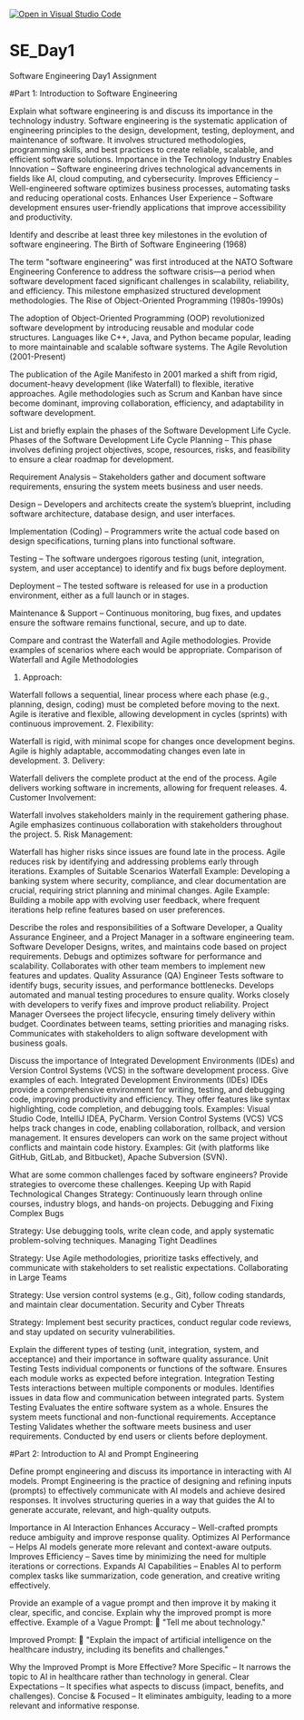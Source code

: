 [![Open in Visual Studio Code](https://classroom.github.com/assets/open-in-vscode-2e0aaae1b6195c2367325f4f02e2d04e9abb55f0b24a779b69b11b9e10269abc.svg)](https://classroom.github.com/online_ide?assignment_repo_id=18413812&assignment_repo_type=AssignmentRepo)
# SE_Day1
Software Engineering Day1 Assignment

#Part 1: Introduction to Software Engineering

Explain what software engineering is and discuss its importance in the technology industry.
Software engineering is the systematic application of engineering principles to the design, development, testing, deployment, and maintenance of software. It involves structured methodologies, programming skills, and best practices to create reliable, scalable, and efficient software solutions.
Importance in the Technology Industry
Enables Innovation – Software engineering drives technological advancements in fields like AI, cloud computing, and cybersecurity.
Improves Efficiency – Well-engineered software optimizes business processes, automating tasks and reducing operational costs.
Enhances User Experience – Software development ensures user-friendly applications that improve accessibility and productivity.


Identify and describe at least three key milestones in the evolution of software engineering.
The Birth of Software Engineering (1968)

The term "software engineering" was first introduced at the NATO Software Engineering Conference to address the software crisis—a period when software development faced significant challenges in scalability, reliability, and efficiency. This milestone emphasized structured development methodologies.
The Rise of Object-Oriented Programming (1980s-1990s)

The adoption of Object-Oriented Programming (OOP) revolutionized software development by introducing reusable and modular code structures. Languages like C++, Java, and Python became popular, leading to more maintainable and scalable software systems.
The Agile Revolution (2001-Present)

The publication of the Agile Manifesto in 2001 marked a shift from rigid, document-heavy development (like Waterfall) to flexible, iterative approaches. Agile methodologies such as Scrum and Kanban have since become dominant, improving collaboration, efficiency, and adaptability in software development.


List and briefly explain the phases of the Software Development Life Cycle.
Phases of the Software Development Life Cycle 
Planning – This phase involves defining project objectives, scope, resources, risks, and feasibility to ensure a clear roadmap for development.

Requirement Analysis – Stakeholders gather and document software requirements, ensuring the system meets business and user needs.

Design – Developers and architects create the system’s blueprint, including software architecture, database design, and user interfaces.

Implementation (Coding) – Programmers write the actual code based on design specifications, turning plans into functional software.

Testing – The software undergoes rigorous testing (unit, integration, system, and user acceptance) to identify and fix bugs before deployment.

Deployment – The tested software is released for use in a production environment, either as a full launch or in stages.

Maintenance & Support – Continuous monitoring, bug fixes, and updates ensure the software remains functional, secure, and up to date.


Compare and contrast the Waterfall and Agile methodologies. Provide examples of scenarios where each would be appropriate.
Comparison of Waterfall and Agile Methodologies
1. Approach:

Waterfall follows a sequential, linear process where each phase (e.g., planning, design, coding) must be completed before moving to the next.
Agile is iterative and flexible, allowing development in cycles (sprints) with continuous improvement.
2. Flexibility:

Waterfall is rigid, with minimal scope for changes once development begins.
Agile is highly adaptable, accommodating changes even late in development.
3. Delivery:

Waterfall delivers the complete product at the end of the process.
Agile delivers working software in increments, allowing for frequent releases.
4. Customer Involvement:

Waterfall involves stakeholders mainly in the requirement gathering phase.
Agile emphasizes continuous collaboration with stakeholders throughout the project.
5. Risk Management:

Waterfall has higher risks since issues are found late in the process.
Agile reduces risk by identifying and addressing problems early through iterations.
Examples of Suitable Scenarios
Waterfall Example:
Developing a banking system where security, compliance, and clear documentation are crucial, requiring strict planning and minimal changes.
Agile Example:
Building a mobile app with evolving user feedback, where frequent iterations help refine features based on user preferences.



Describe the roles and responsibilities of a Software Developer, a Quality Assurance Engineer, and a Project Manager in a software engineering team.
Software Developer
Designs, writes, and maintains code based on project requirements.
Debugs and optimizes software for performance and scalability.
Collaborates with other team members to implement new features and updates.
Quality Assurance (QA) Engineer
Tests software to identify bugs, security issues, and performance bottlenecks.
Develops automated and manual testing procedures to ensure quality.
Works closely with developers to verify fixes and improve product reliability.
Project Manager
Oversees the project lifecycle, ensuring timely delivery within budget.
Coordinates between teams, setting priorities and managing risks.
Communicates with stakeholders to align software development with business goals.


Discuss the importance of Integrated Development Environments (IDEs) and Version Control Systems (VCS) in the software development process. Give examples of each.
Integrated Development Environments (IDEs)
IDEs provide a comprehensive environment for writing, testing, and debugging code, improving productivity and efficiency.
They offer features like syntax highlighting, code completion, and debugging tools.
Examples: Visual Studio Code, IntelliJ IDEA, PyCharm.
Version Control Systems (VCS)
VCS helps track changes in code, enabling collaboration, rollback, and version management.
It ensures developers can work on the same project without conflicts and maintain code history.
Examples: Git (with platforms like GitHub, GitLab, and Bitbucket), Apache Subversion (SVN).



What are some common challenges faced by software engineers? Provide strategies to overcome these challenges.
Keeping Up with Rapid Technological Changes
Strategy: Continuously learn through online courses, industry blogs, and hands-on projects.
Debugging and Fixing Complex Bugs

Strategy: Use debugging tools, write clean code, and apply systematic problem-solving techniques.
Managing Tight Deadlines

Strategy: Use Agile methodologies, prioritize tasks effectively, and communicate with stakeholders to set realistic expectations.
Collaborating in Large Teams

Strategy: Use version control systems (e.g., Git), follow coding standards, and maintain clear documentation.
Security and Cyber Threats

Strategy: Implement best security practices, conduct regular code reviews, and stay updated on security vulnerabilities.


Explain the different types of testing (unit, integration, system, and acceptance) and their importance in software quality assurance.
Unit Testing
Tests individual components or functions of the software.
Ensures each module works as expected before integration.
Integration Testing
Tests interactions between multiple components or modules.
Identifies issues in data flow and communication between integrated parts.
System Testing
Evaluates the entire software system as a whole.
Ensures the system meets functional and non-functional requirements.
Acceptance Testing
Validates whether the software meets business and user requirements.
Conducted by end users or clients before deployment.


#Part 2: Introduction to AI and Prompt Engineering


Define prompt engineering and discuss its importance in interacting with AI models.
Prompt Engineering is the practice of designing and refining inputs (prompts) to effectively communicate with AI models and achieve desired responses. It involves structuring queries in a way that guides the AI to generate accurate, relevant, and high-quality outputs.

Importance in AI Interaction
Enhances Accuracy – Well-crafted prompts reduce ambiguity and improve response quality.
Optimizes AI Performance – Helps AI models generate more relevant and context-aware outputs.
Improves Efficiency – Saves time by minimizing the need for multiple iterations or corrections.
Expands AI Capabilities – Enables AI to perform complex tasks like summarization, code generation, and creative writing effectively.


Provide an example of a vague prompt and then improve it by making it clear, specific, and concise. Explain why the improved prompt is more effective.
Example of a Vague Prompt:
💬 "Tell me about technology."

Improved Prompt:
💬 "Explain the impact of artificial intelligence on the healthcare industry, including its benefits and challenges."

Why the Improved Prompt is More Effective?
More Specific – It narrows the topic to AI in healthcare rather than technology in general.
Clear Expectations – It specifies what aspects to discuss (impact, benefits, and challenges).
Concise & Focused – It eliminates ambiguity, leading to a more relevant and informative response.
